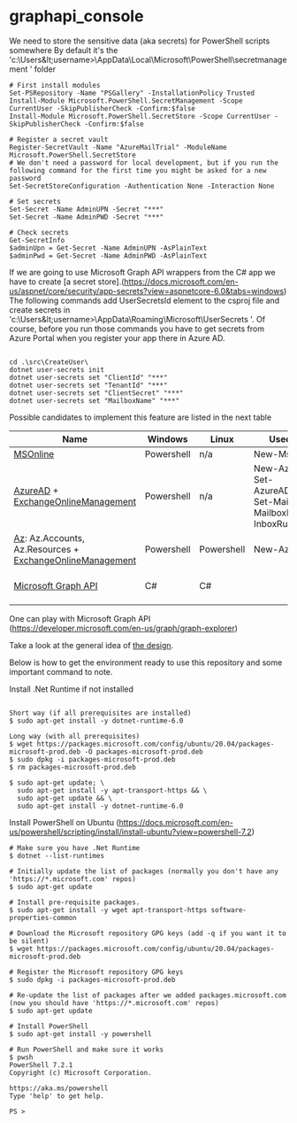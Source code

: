 # graphapi_console

We need to store the sensitive data (aka secrets) for PowerShell scripts somewhere
By default it's the 'c:\Users\&lt;username&gt;\AppData\Local\Microsoft\PowerShell\secretmanagement ' folder
```
# First install modules
Set-PSRepository -Name "PSGallery" -InstallationPolicy Trusted
Install-Module Microsoft.PowerShell.SecretManagement -Scope CurrentUser -SkipPublisherCheck -Confirm:$false
Install-Module Microsoft.PowerShell.SecretStore -Scope CurrentUser -SkipPublisherCheck -Confirm:$false

# Register a secret vault
Register-SecretVault -Name "AzureMailTrial" -ModuleName Microsoft.PowerShell.SecretStore
# We don't need a password for local development, but if you run the following command for the first time you might be asked for a new password
Set-SecretStoreConfiguration -Authentication None -Interaction None 

# Set secrets
Set-Secret -Name AdminUPN -Secret "***"
Set-Secret -Name AdminPWD -Secret "***"

# Check secrets
Get-SecretInfo
$adminUpn = Get-Secret -Name AdminUPN -AsPlainText
$adminPwd = Get-Secret -Name AdminPWD -AsPlainText

```

If we are going to use Microsoft Graph API wrappers from the C# app we have to create [a secret store].(https://docs.microsoft.com/en-us/aspnet/core/security/app-secrets?view=aspnetcore-6.0&tabs=windows)
The following commands add UserSecretsId element to the csproj file and create secrets in 'c:\Users\&lt;username&gt;\AppData\Roaming\Microsoft\UserSecrets '. 
Of course, before you run those commands you have to get secrets from Azure Portal when you register your app there in Azure AD.

```

cd .\src\CreateUser\ 
dotnet user-secrets init
dotnet user-secrets set "ClientId" "***"
dotnet user-secrets set "TenantId" "***"
dotnet user-secrets set "ClientSecret" "***"
dotnet user-secrets set "MailboxName" "***"

```

Possible candidates to implement this feature are listed in the next table

| Name  | Windows | Linux | Used features | Remark |
|-------|-----|---|---|---|
| [MSOnline](https://docs.microsoft.com/en-us/powershell/azure/active-directory/install-msonlinev1?view=azureadps-1.0) | Powershell | n/a  | New-MsolUser | Deprecated |
| [AzureAD](https://docs.microsoft.com/en-us/powershell/azure/active-directory/overview?view=azureadps-2.0) + [ExchangeOnlineManagement](https://docs.microsoft.com/en-us/powershell/exchange/exchange-online-powershell-v2?view=exchange-ps) | Powershell | n/a | New-AzureADUser, Set-AzureADUserLicense, Set-Mailbox, New-MailboxFolder, New-InboxRule | AzureAD works on Windows only  |
| [Az](https://docs.microsoft.com/en-us/powershell/azure/what-is-azure-powershell?view=azps-7.1.0): Az.Accounts, Az.Resources + [ExchangeOnlineManagement](https://docs.microsoft.com/en-us/powershell/exchange/exchange-online-powershell-v2?view=exchange-ps)| Powershell | Powershell | New-AzADUser |  No way to assign [the license](https://stackoverflow.com/questions/54423267/how-to-add-a-license-to-an-user-on-az-powershell) |
| [Microsoft Graph API](https://docs.microsoft.com/en-us/graph/sdks/create-requests?tabs=CS) | C# | C# |   |  No way to add an alias |

One can play with Microsoft Graph API (https://developer.microsoft.com/en-us/graph/graph-explorer)

Take a look at the general idea of [the design](doc/mail-processing.md). 

Below is how to get the environment ready to use this repository and some important command to note.

Install .Net Runtime if not installed
```

Short way (if all prerequisites are installed)
$ sudo apt-get install -y dotnet-runtime-6.0

Long way (with all prerequisites)
$ wget https://packages.microsoft.com/config/ubuntu/20.04/packages-microsoft-prod.deb -O packages-microsoft-prod.deb
$ sudo dpkg -i packages-microsoft-prod.deb
$ rm packages-microsoft-prod.deb

$ sudo apt-get update; \
  sudo apt-get install -y apt-transport-https && \
  sudo apt-get update && \
  sudo apt-get install -y dotnet-runtime-6.0

```

Install PowerShell on Ubuntu (https://docs.microsoft.com/en-us/powershell/scripting/install/install-ubuntu?view=powershell-7.2)

```
# Make sure you have .Net Runtime
$ dotnet --list-runtimes

# Initially update the list of packages (normally you don't have any 'https://*.microsoft.com' repos)
$ sudo apt-get update

# Install pre-requisite packages.
$ sudo apt-get install -y wget apt-transport-https software-properties-common

# Download the Microsoft repository GPG keys (add -q if you want it to be silent)
$ wget https://packages.microsoft.com/config/ubuntu/20.04/packages-microsoft-prod.deb

# Register the Microsoft repository GPG keys
$ sudo dpkg -i packages-microsoft-prod.deb

# Re-update the list of packages after we added packages.microsoft.com (now you should have 'https://*.microsoft.com' repos)
$ sudo apt-get update

# Install PowerShell
$ sudo apt-get install -y powershell

# Run PowerShell and make sure it works
$ pwsh
PowerShell 7.2.1
Copyright (c) Microsoft Corporation.

https://aka.ms/powershell
Type 'help' to get help.

PS >
```